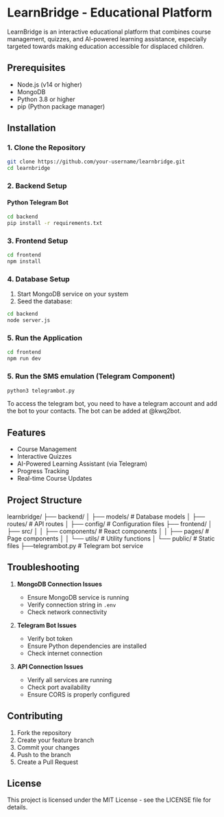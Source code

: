# LearnBridge - Educational Platform

LearnBridge is an interactive educational platform that combines course management, quizzes, and AI-powered learning assistance, especially targeted towards making education accessible for displaced children.

## Prerequisites

- Node.js (v14 or higher)
- MongoDB
- Python 3.8 or higher
- pip (Python package manager)

## Installation

### 1. Clone the Repository

```bash
git clone https://github.com/your-username/learnbridge.git
cd learnbridge
```


### 2. Backend Setup

#### Python Telegram Bot

```bash
cd backend
pip install -r requirements.txt
```

### 3. Frontend Setup

```bash
cd frontend
npm install
```

### 4. Database Setup

1. Start MongoDB service on your system
2. Seed the database:

```bash
cd backend
node server.js
```

### 5. Run the Application

```bash
cd frontend
npm run dev
```
### 5. Run the SMS emulation (Telegram Component)

```bash
python3 telegrambot.py
```
To access the telegram bot, you need to have a telegram account and add the bot to your contacts. The bot can be added at @kwq2bot.

## Features

- Course Management
- Interactive Quizzes
- AI-Powered Learning Assistant (via Telegram)
- Progress Tracking
- Real-time Course Updates

## Project Structure
learnbridge/
├── backend/
│ ├── models/ # Database models
│ ├── routes/ # API routes
│ ├── config/ # Configuration files
├── frontend/
│ ├── src/
│ │ ├── components/ # React components
│ │ ├── pages/ # Page components
│ │ └── utils/ # Utility functions
│ └── public/ # Static files
├──telegrambot.py # Telegram bot service


## Troubleshooting

1. **MongoDB Connection Issues**
   - Ensure MongoDB service is running
   - Verify connection string in `.env`
   - Check network connectivity

2. **Telegram Bot Issues**
   - Verify bot token
   - Ensure Python dependencies are installed
   - Check internet connection

3. **API Connection Issues**
   - Verify all services are running
   - Check port availability
   - Ensure CORS is properly configured

## Contributing

1. Fork the repository
2. Create your feature branch
3. Commit your changes
4. Push to the branch
5. Create a Pull Request

## License

This project is licensed under the MIT License - see the LICENSE file for details.
